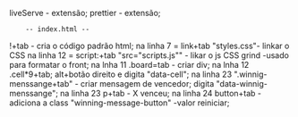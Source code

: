 liveServe - extensão;
prettier - extensão;

        -- index.html --

!+tab - cria o código padrão html;
na linha 7 = link+tab "styles.css"- linkar o CSS
na linha 12 = script:+tab "src="scripts.js"" - likar o js
CSS grind -usado para formatar o front;
na lnha 11 .board=tab - criar div;
na lnha 12 .cell*9+tab;
alt+botão direito e digita "data-cell";
na linha 23 ".winnig-menssange+tab" - criar mensagem de vencedor;
digita "data-winnig-menssange";
na linha 23 p+tab - X venceu;
na linha 24 button+tab - adiciona a class "winning-message-button" -valor reiniciar;

